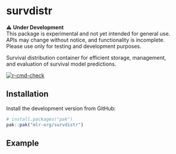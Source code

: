 
# survdistr

⚠️ **Under Development**  
This package is experimental and not yet intended for general use.  
APIs may change without notice, and functionality is incomplete.  
Please use only for testing and development purposes.

Survival distribution container for efficient storage, management,  
and evaluation of survival model predictions.

<!-- badges: start -->

[![r-cmd-check](https://github.com/mlr-org/survdistr/actions/workflows/r-cmd-check.yml/badge.svg)](https://github.com/mlr-org/mlr3survival/actions/workflows/r-cmd-check.yml)
<!--[![CRAN Status](https://www.r-pkg.org/badges/version-ago/survdistr)](https://cran.r-project.org/package=survdistr) -->
<!-- badges: end -->

## Installation

Install the development version from GitHub:

``` r
# install.packages("pak")
pak::pak("mlr-org/survdistr")
```

## Example
